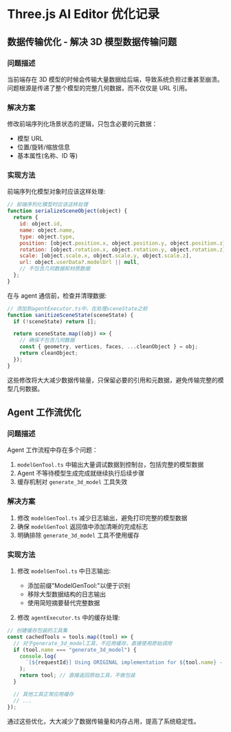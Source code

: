 # Three.js AI Editor 优化记录

## 数据传输优化 - 解决 3D 模型数据传输问题

### 问题描述

当前端存在 3D 模型的时候会传输大量数据给后端，导致系统负担过重甚至崩溃。问题根源是传递了整个模型的完整几何数据，而不仅仅是 URL 引用。

### 解决方案

修改前端序列化场景状态的逻辑，只包含必要的元数据：

- 模型 URL
- 位置/旋转/缩放信息
- 基本属性(名称、ID 等)

### 实现方法

前端序列化模型对象时应该这样处理:

```javascript
// 前端序列化模型时应该这样处理
function serializeSceneObject(object) {
  return {
    id: object.id,
    name: object.name,
    type: object.type,
    position: [object.position.x, object.position.y, object.position.z],
    rotation: [object.rotation.x, object.rotation.y, object.rotation.z],
    scale: [object.scale.x, object.scale.y, object.scale.z],
    url: object.userData?.modelUrl || null,
    // 不包含几何数据和材质数据
  };
}
```

在与 agent 通信前，检查并清理数据:

```javascript
// 添加到agentExecutor.ts中，在处理sceneState之前
function sanitizeSceneState(sceneState) {
  if (!sceneState) return [];

  return sceneState.map((obj) => {
    // 确保不包含几何数据
    const { geometry, vertices, faces, ...cleanObject } = obj;
    return cleanObject;
  });
}
```

这些修改将大大减少数据传输量，只保留必要的引用和元数据，避免传输完整的模型几何数据。

## Agent 工作流优化

### 问题描述

Agent 工作流程中存在多个问题：

1. `modelGenTool.ts` 中输出大量调试数据到控制台，包括完整的模型数据
2. Agent 不等待模型生成完成就继续执行后续步骤
3. 缓存机制对 `generate_3d_model` 工具失效

### 解决方案

1. 修改 `modelGenTool.ts` 减少日志输出，避免打印完整的模型数据
2. 确保 `modelGenTool` 返回值中添加清晰的完成标志
3. 明确排除 `generate_3d_model` 工具不使用缓存

### 实现方法

1. 修改 `modelGenTool.ts` 中日志输出:

   - 添加前缀"ModelGenTool:"以便于识别
   - 移除大型数据结构的日志输出
   - 使用简短摘要替代完整数据

2. 修改 `agentExecutor.ts` 中的缓存处理:

```javascript
// 创建缓存包装的工具集
const cachedTools = tools.map((tool) => {
  // 对于generate_3d_model工具，不应用缓存，直接使用原始调用
  if (tool.name === "generate_3d_model") {
    console.log(
      `[${requestId}] Using ORIGINAL implementation for ${tool.name} - bypassing cache system completely`
    );
    return tool; // 直接返回原始工具，不做包装
  }

  // 其他工具正常应用缓存
  // ...
});
```

通过这些优化，大大减少了数据传输量和内存占用，提高了系统稳定性。
